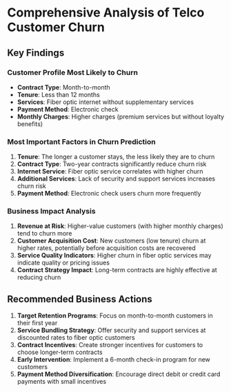 # Comprehensive Analysis of Telco Customer Churn

## Key Findings

### Customer Profile Most Likely to Churn

- **Contract Type**: Month-to-month
- **Tenure**: Less than 12 months
- **Services**: Fiber optic internet without supplementary services
- **Payment Method**: Electronic check
- **Monthly Charges**: Higher charges (premium services but without loyalty benefits)

### Most Important Factors in Churn Prediction

1. **Tenure**: The longer a customer stays, the less likely they are to churn
2. **Contract Type**: Two-year contracts significantly reduce churn risk
3. **Internet Service**: Fiber optic service correlates with higher churn
4. **Additional Services**: Lack of security and support services increases churn risk
5. **Payment Method**: Electronic check users churn more frequently

### Business Impact Analysis

1. **Revenue at Risk**: Higher-value customers (with higher monthly charges) tend to churn more
2. **Customer Acquisition Cost**: New customers (low tenure) churn at higher rates, potentially before acquisition costs are recovered
3. **Service Quality Indicators**: Higher churn in fiber optic services may indicate quality or pricing issues
4. **Contract Strategy Impact**: Long-term contracts are highly effective at reducing churn

## Recommended Business Actions

1. **Target Retention Programs**: Focus on month-to-month customers in their first year
2. **Service Bundling Strategy**: Offer security and support services at discounted rates to fiber optic customers
3. **Contract Incentives**: Create stronger incentives for customers to choose longer-term contracts
4. **Early Intervention**: Implement a 6-month check-in program for new customers
5. **Payment Method Diversification**: Encourage direct debit or credit card payments with small incentives
